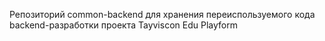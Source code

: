 Репозиторий common-backend для хранения переиспользуемого кода backend-разработки проекта Tayviscon Edu Playform